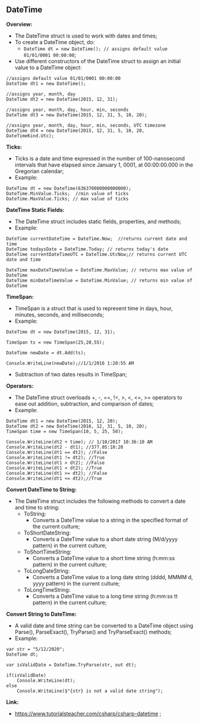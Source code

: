## DateTime

**Overview:**

- The DateTime struct is used to work with dates and times;
- To create a DateTime object, do:
  - `DateTime dt = new DateTime(); // assigns default value 01/01/0001 00:00:00`;
- Use different constructors of the DateTime struct to assign an initial value to a DateTime object:

```
//assigns default value 01/01/0001 00:00:00
DateTime dt1 = new DateTime();

//assigns year, month, day
DateTime dt2 = new DateTime(2015, 12, 31);

//assigns year, month, day, hour, min, seconds
DateTime dt3 = new DateTime(2015, 12, 31, 5, 10, 20);

//assigns year, month, day, hour, min, seconds, UTC timezone
DateTime dt4 = new DateTime(2015, 12, 31, 5, 10, 20, DateTimeKind.Utc);
```

**Ticks:**

- Ticks is a date and time expressed in the number of 100-nanosecond intervals that have elapsed since January 1, 0001, at 00:00:00.000 in the Gregorian calendar;
- Example:

```
DateTime dt = new DateTime(636370000000000000);
DateTime.MinValue.Ticks;  //min value of ticks
DateTime.MaxValue.Ticks; // max value of ticks
```

**DateTime Static Fields:**

- The DateTime struct includes static fields, properties, and methods;
- Example:

```
DateTime currentDateTime = DateTime.Now;  //returns current date and time
DateTime todaysDate = DateTime.Today; // returns today's date
DateTime currentDateTimeUTC = DateTime.UtcNow;// returns current UTC date and time

DateTime maxDateTimeValue = DateTime.MaxValue; // returns max value of DateTime
DateTime minDateTimeValue = DateTime.MinValue; // returns min value of DateTime
```

**TimeSpan:**

- TimeSpan is a struct that is used to represent time in days, hour, minutes, seconds, and milliseconds;
- Example:

```
DateTime dt = new DateTime(2015, 12, 31);

TimeSpan ts = new TimeSpan(25,20,55);

DateTime newDate = dt.Add(ts);

Console.WriteLine(newDate);//1/1/2016 1:20:55 AM
```

- Subtraction of two dates results in TimeSpan;

**Operators:**

- The DateTime struct overloads +, -, ==, !=, >, <, <=, >= operators to ease out addition, subtraction, and comparison of dates;
- Example:

```
DateTime dt1 = new DateTime(2015, 12, 20);
DateTime dt2 = new DateTime(2016, 12, 31, 5, 10, 20);
TimeSpan time = new TimeSpan(10, 5, 25, 50);

Console.WriteLine(dt2 + time); // 1/10/2017 10:36:10 AM
Console.WriteLine(dt2 - dt1); //377.05:10:20
Console.WriteLine(dt1 == dt2); //False
Console.WriteLine(dt1 != dt2); //True
Console.WriteLine(dt1 > dt2); //False
Console.WriteLine(dt1 < dt2); //True
Console.WriteLine(dt1 >= dt2); //False
Console.WriteLine(dt1 <= dt2);//True
```

**Convert DateTime to String:**

- The DateTime struct includes the following methods to convert a date and time to string:
  - ToString:
    - Converts a DateTime value to a string in the specified format of the current culture;
  - ToShortDateString:
    - Converts a DateTime value to a short date string (M/d/yyyy pattern) in the current culture;
  - ToShortTimeString:
    - Converts a DateTime value to a short time string (h:mm:ss pattern) in the current culture;
  - ToLongDateString:
    - Converts a DateTime value to a long date string (dddd, MMMM d, yyyy pattern) in the current culture;
  - ToLongTimeString:
    - Converts a DateTime value to a long time string (h:mm:ss tt pattern) in the current culture;

**Convert String to DateTime:**

- A valid date and time string can be converted to a DateTime object using Parse(), ParseExact(), TryParse() and TryParseExact() methods;
- Example:

```
var str = "5/12/2020";
DateTime dt;

var isValidDate = DateTime.TryParse(str, out dt);

if(isValidDate)
    Console.WriteLine(dt);
else
    Console.WriteLine($"{str} is not a valid date string");
```

**Link:**

- https://www.tutorialsteacher.com/csharp/csharp-datetime ;
